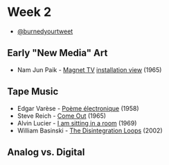 # Week 2

* [@burnedyourtweet](https://www.theverge.com/tldr/2017/3/28/15102170/donald-trump-tweets-robot-burning-twitter)

## Early "New Media" Art
* Nam Jun Paik - [Magnet TV](https://www.youtube.com/watch?v=L-TsvjJAfmg) [installation view](https://www.youtube.com/watch?v=UjTf2pIAZNM) (1965)

## Tape Music

* Edgar Var&egrave;se - [Po&egrave;me &eacute;lectronique](https://www.youtube.com/watch?v=R-R3F3ZVbi8) (1958)
* Steve Reich - [Come Out](https://www.youtube.com/watch?v=g0WVh1D0N50) (1965)
* Alvin Lucier - [I am sitting in a room](https://www.youtube.com/watch?v=fAxHlLK3Oyk) (1969)
* William Basinski - [The Disintegration Loops](https://www.youtube.com/watch?v=mjnAE5go9dI) (2002)

## Analog vs. Digital

